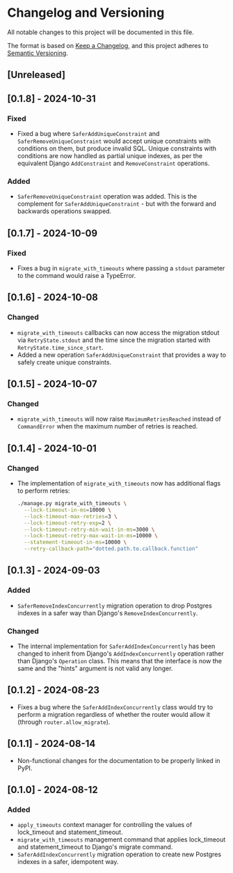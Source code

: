 # Changelog and Versioning

All notable changes to this project will be documented in this file.

The format is based on [Keep a
Changelog](https://keepachangelog.com/en/1.1.0/), and this project adheres to
[Semantic Versioning](https://semver.org/spec/v2.0.0.html).

## [Unreleased]

## [0.1.8] - 2024-10-31

### Fixed

- Fixed a bug where `SaferAddUniqueConstraint` and
  `SaferRemoveUniqueConstraint` would accept unique constraints with conditions
  on them, but produce invalid SQL. Unique constraints with conditions are now
  handled as partial unique indexes, as per the equivalent Django
  `AddConstraint` and `RemoveConstraint` operations.

### Added

- `SaferRemoveUniqueConstraint` operation was added. This is the complement for
  `SaferAddUniqueConstraint` - but with the forward and backwards operations
  swapped.

## [0.1.7] - 2024-10-09

### Fixed

- Fixes a bug in `migrate_with_timeouts` where passing a `stdout` parameter to
  the command would raise a TypeError.

## [0.1.6] - 2024-10-08

### Changed

- `migrate_with_timeouts` callbacks can now access the migration stdout via
  `RetryState.stdout` and the time since the migration started with
  `RetryState.time_since_start`.
- Added a new operation `SaferAddUniqueConstraint` that provides a way to
  safely create unique constraints.

## [0.1.5] - 2024-10-07

### Changed

- `migrate_with_timeouts` will now raise `MaximumRetriesReached` instead of
  `CommandError` when the maximum number of retries is reached.

## [0.1.4] - 2024-10-01

### Changed

- The implementation of `migrate_with_timeouts` now has additional flags to
  perform retries:
  ```bash
  ./manage.py migrate_with_timeouts \
    --lock-timeout-in-ms=10000 \
    --lock-timeout-max-retries=3 \
    --lock-timeout-retry-exp=2 \
    --lock-timeout-retry-min-wait-in-ms=3000 \
    --lock-timeout-retry-max-wait-in-ms=10000 \
    --statement-timeout-in-ms=10000 \
    --retry-callback-path="dotted.path.to.callback.function"
  ```

## [0.1.3] - 2024-09-03

### Added

- `SaferRemoveIndexConcurrently` migration operation to drop Postgres indexes
  in a safer way than Django's `RemoveIndexConcurrently`.

### Changed

- The internal implementation for `SaferAddIndexConcurrently` has been changed
  to inherit from Django's `AddIndexConcurrently` operation rather than
  Django's `Operation` class. This means that the interface is now the same and
  the "hints" argument is not valid any longer.

## [0.1.2] - 2024-08-23

- Fixes a bug where the `SaferAddIndexConcurrently` class would try to perform
  a migration regardless of whether the router would allow it (through
  `router.allow_migrate`).

## [0.1.1] - 2024-08-14

- Non-functional changes for the documentation to be properly linked in PyPI.

## [0.1.0] - 2024-08-12

### Added

- `apply_timeouts` context manager for controlling the values of lock_timeout
  and statement_timeout.
- `migrate_with_timeouts` management command that applies lock_timeout and
  statement_timeout to Django's migrate command.
- `SaferAddIndexConcurrently` migration operation to create new Postgres
  indexes in a safer, idempotent way.
